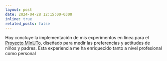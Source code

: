 ```yaml
---
layout: post
date: 2024-04-28 12:15:00-0300
inline: true
related_posts: false
---
```


Hoy concluye la implementación de mis experimentos en línea para el [Proyecto MInUTo](https://site.unibo.it/minuto/en), diseñado para medir las preferencias y actitudes de niños y padres. Esta experiencia me ha enriquecido tanto a nivel profesional como personal
